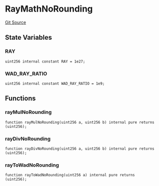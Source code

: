 # RayMathNoRounding
[Git Source](https://github.com/larrythecucumber321/protocol/blob/0e60393685a4ae7994ac986273cdfa4cf9c069ed/contracts/plugins/assets/aave/RayMathNoRounding.sol)


## State Variables
### RAY

```solidity
uint256 internal constant RAY = 1e27;
```


### WAD_RAY_RATIO

```solidity
uint256 internal constant WAD_RAY_RATIO = 1e9;
```


## Functions
### rayMulNoRounding


```solidity
function rayMulNoRounding(uint256 a, uint256 b) internal pure returns (uint256);
```

### rayDivNoRounding


```solidity
function rayDivNoRounding(uint256 a, uint256 b) internal pure returns (uint256);
```

### rayToWadNoRounding


```solidity
function rayToWadNoRounding(uint256 a) internal pure returns (uint256);
```

